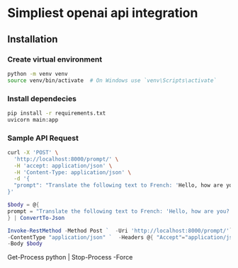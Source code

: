 # Simpliest openai api integration

## Installation

### Create virtual environment

```bash
python -m venv venv
source venv/bin/activate  # On Windows use `venv\Scripts\activate`
```

### Install dependecies

```bash
pip install -r requirements.txt
uvicorn main:app
```

### Sample API Request

```bash
curl -X 'POST' \
  'http://localhost:8000/prompt/' \
  -H 'accept: application/json' \
  -H 'Content-Type: application/json' \
  -d '{
  "prompt": "Translate the following text to French: 'Hello, how are you?'"
}'
```

```powershell
$body = @{
prompt = "Translate the following text to French: 'Hello, how are you?'"
} | ConvertTo-Json

Invoke-RestMethod -Method Post `  -Uri 'http://localhost:8000/prompt/'`
-ContentType "application/json" `  -Headers @{ "Accept"="application/json" }`
-Body $body
```

Get-Process python | Stop-Process -Force
